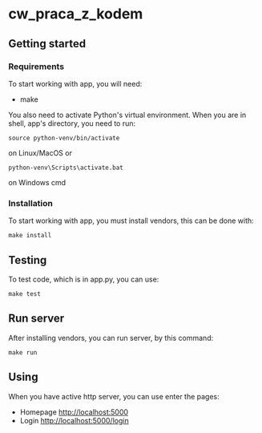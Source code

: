 # cw_praca_z_kodem

## Getting started

### Requirements

To start working with app, you will need:
- make

You also need to activate Python's virtual environment. When you are in shell, app's directory, you need to run:
```
source python-venv/bin/activate
```
on Linux/MacOS or
```
python-venv\Scripts\activate.bat
```
on Windows cmd

### Installation

To start working with app, you must install vendors, this can be done with:
 
```
make install
```

## Testing

To test code, which is in app.py, you can use:

```
make test
```

## Run server

After installing vendors, you can run server, by this command:

```
make run
```

## Using

When you have active http server, you can use enter the pages:
- Homepage [http://localhost:5000](http://localhost:5000)
- Login [http://localhost:5000/login](http://localhost:5000/login)

